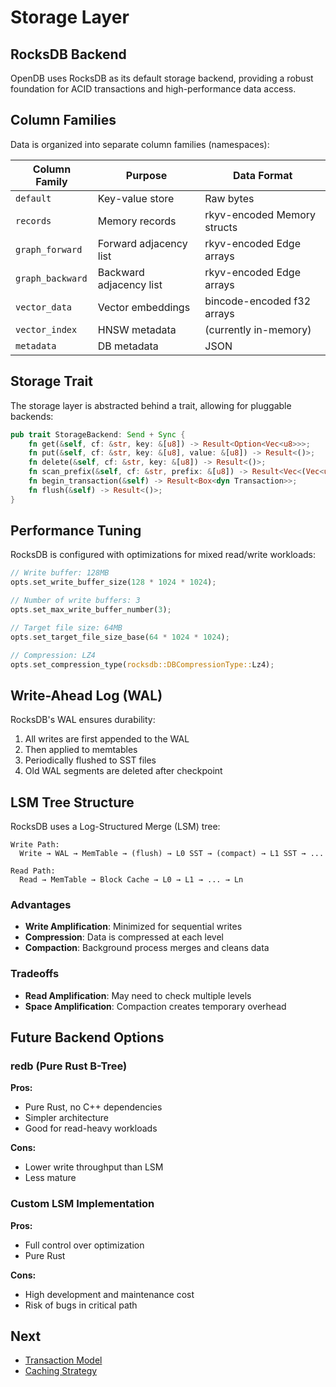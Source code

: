# Storage Layer

## RocksDB Backend

OpenDB uses RocksDB as its default storage backend, providing a robust foundation for ACID transactions and high-performance data access.

## Column Families

Data is organized into separate column families (namespaces):

| Column Family | Purpose | Data Format |
|--------------|---------|-------------|
| `default` | Key-value store | Raw bytes |
| `records` | Memory records | rkyv-encoded Memory structs |
| `graph_forward` | Forward adjacency list | rkyv-encoded Edge arrays |
| `graph_backward` | Backward adjacency list | rkyv-encoded Edge arrays |
| `vector_data` | Vector embeddings | bincode-encoded f32 arrays |
| `vector_index` | HNSW metadata | (currently in-memory) |
| `metadata` | DB metadata | JSON |

## Storage Trait

The storage layer is abstracted behind a trait, allowing for pluggable backends:

```rust
pub trait StorageBackend: Send + Sync {
    fn get(&self, cf: &str, key: &[u8]) -> Result<Option<Vec<u8>>>;
    fn put(&self, cf: &str, key: &[u8], value: &[u8]) -> Result<()>;
    fn delete(&self, cf: &str, key: &[u8]) -> Result<()>;
    fn scan_prefix(&self, cf: &str, prefix: &[u8]) -> Result<Vec<(Vec<u8>, Vec<u8>)>>;
    fn begin_transaction(&self) -> Result<Box<dyn Transaction>>;
    fn flush(&self) -> Result<()>;
}
```

## Performance Tuning

RocksDB is configured with optimizations for mixed read/write workloads:

```rust
// Write buffer: 128MB
opts.set_write_buffer_size(128 * 1024 * 1024);

// Number of write buffers: 3
opts.set_max_write_buffer_number(3);

// Target file size: 64MB
opts.set_target_file_size_base(64 * 1024 * 1024);

// Compression: LZ4
opts.set_compression_type(rocksdb::DBCompressionType::Lz4);
```

## Write-Ahead Log (WAL)

RocksDB's WAL ensures durability:

1. All writes are first appended to the WAL
2. Then applied to memtables
3. Periodically flushed to SST files
4. Old WAL segments are deleted after checkpoint

## LSM Tree Structure

RocksDB uses a Log-Structured Merge (LSM) tree:

```
Write Path:
  Write → WAL → MemTable → (flush) → L0 SST → (compact) → L1 SST → ...

Read Path:
  Read → MemTable → Block Cache → L0 → L1 → ... → Ln
```

### Advantages

- **Write Amplification**: Minimized for sequential writes
- **Compression**: Data is compressed at each level
- **Compaction**: Background process merges and cleans data

### Tradeoffs

- **Read Amplification**: May need to check multiple levels
- **Space Amplification**: Compaction creates temporary overhead

## Future Backend Options

### redb (Pure Rust B-Tree)

**Pros:**
- Pure Rust, no C++ dependencies
- Simpler architecture
- Good for read-heavy workloads

**Cons:**
- Lower write throughput than LSM
- Less mature

### Custom LSM Implementation

**Pros:**
- Full control over optimization
- Pure Rust

**Cons:**
- High development and maintenance cost
- Risk of bugs in critical path

## Next

- [Transaction Model](transactions.md)
- [Caching Strategy](caching.md)
